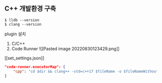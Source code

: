## C++ 개발환경 구축

```shell
$ lldb --version
$ clang --version
```

plugin 설치
1. C/C++
2. Code Runner
   ![[Pasted image 20220830123429.png]]

[[set_settings.json]]
```json
"code-runner.executorMap": {
	"cpp": "cd $dir && clang++ -std=c++17 $fileName -o $fileNameWithoutExt && $dir$fileNameWithoutExt"
}
```
